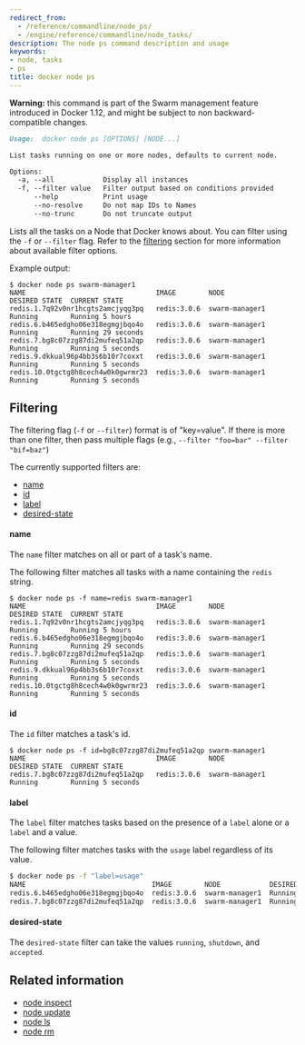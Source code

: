 ```yaml
---
redirect_from:
  - /reference/commandline/node_ps/
  - /engine/reference/commandline/node_tasks/
description: The node ps command description and usage
keywords:
- node, tasks
- ps
title: docker node ps
---
```


**Warning:** this command is part of the Swarm management feature introduced in Docker 1.12, and might be subject to non backward-compatible changes.

```markdown
Usage:  docker node ps [OPTIONS] [NODE...]

List tasks running on one or more nodes, defaults to current node.

Options:
  -a, --all            Display all instances
  -f, --filter value   Filter output based on conditions provided
      --help           Print usage
      --no-resolve     Do not map IDs to Names
      --no-trunc       Do not truncate output
```

Lists all the tasks on a Node that Docker knows about. You can filter using the `-f` or `--filter` flag. Refer to the [filtering](#filtering) section for more information about available filter options.

Example output:

    $ docker node ps swarm-manager1
    NAME                                IMAGE        NODE            DESIRED STATE  CURRENT STATE
    redis.1.7q92v0nr1hcgts2amcjyqg3pq   redis:3.0.6  swarm-manager1  Running        Running 5 hours
    redis.6.b465edgho06e318egmgjbqo4o   redis:3.0.6  swarm-manager1  Running        Running 29 seconds
    redis.7.bg8c07zzg87di2mufeq51a2qp   redis:3.0.6  swarm-manager1  Running        Running 5 seconds
    redis.9.dkkual96p4bb3s6b10r7coxxt   redis:3.0.6  swarm-manager1  Running        Running 5 seconds
    redis.10.0tgctg8h8cech4w0k0gwrmr23  redis:3.0.6  swarm-manager1  Running        Running 5 seconds


## Filtering

The filtering flag (`-f` or `--filter`) format is of "key=value". If there is more
than one filter, then pass multiple flags (e.g., `--filter "foo=bar" --filter "bif=baz"`)

The currently supported filters are:

* [name](#name)
* [id](#id)
* [label](#label)
* [desired-state](#desired-state)

#### name

The `name` filter matches on all or part of a task's name.

The following filter matches all tasks with a name containing the `redis` string.

    $ docker node ps -f name=redis swarm-manager1
    NAME                                IMAGE        NODE            DESIRED STATE  CURRENT STATE
    redis.1.7q92v0nr1hcgts2amcjyqg3pq   redis:3.0.6  swarm-manager1  Running        Running 5 hours
    redis.6.b465edgho06e318egmgjbqo4o   redis:3.0.6  swarm-manager1  Running        Running 29 seconds
    redis.7.bg8c07zzg87di2mufeq51a2qp   redis:3.0.6  swarm-manager1  Running        Running 5 seconds
    redis.9.dkkual96p4bb3s6b10r7coxxt   redis:3.0.6  swarm-manager1  Running        Running 5 seconds
    redis.10.0tgctg8h8cech4w0k0gwrmr23  redis:3.0.6  swarm-manager1  Running        Running 5 seconds


#### id

The `id` filter matches a task's id.

    $ docker node ps -f id=bg8c07zzg87di2mufeq51a2qp swarm-manager1
    NAME                                IMAGE        NODE            DESIRED STATE  CURRENT STATE
    redis.7.bg8c07zzg87di2mufeq51a2qp   redis:3.0.6  swarm-manager1  Running        Running 5 seconds


#### label

The `label` filter matches tasks based on the presence of a `label` alone or a `label` and a
value.

The following filter matches tasks with the `usage` label regardless of its value.

```bash
$ docker node ps -f "label=usage"
NAME                               IMAGE        NODE            DESIRED STATE  CURRENT STATE
redis.6.b465edgho06e318egmgjbqo4o  redis:3.0.6  swarm-manager1  Running        Running 10 minutes
redis.7.bg8c07zzg87di2mufeq51a2qp  redis:3.0.6  swarm-manager1  Running        Running 9 minutes
```


#### desired-state

The `desired-state` filter can take the values `running`, `shutdown`, and `accepted`.


## Related information

* [node inspect](node_inspect.md)
* [node update](node_update.md)
* [node ls](node_ls.md)
* [node rm](node_rm.md)
